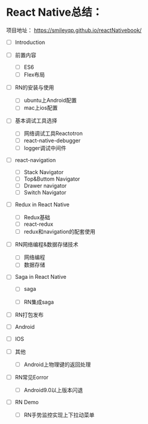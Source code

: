 # React Native总结：
项目地址：
https://smileyqp.github.io/reactNativebook/

- [ ] Introduction
- [ ] 前置内容
  - [ ] ES6
  - [ ] Flex布局

- [ ] RN的安装与使用
  - [ ] ubuntu上Android配置
  - [ ] mac上ios配置

- [ ] 基本调试工具选择
  - [ ] 网络调试工具Reactotron
  - [ ] react-native-debugger
  - [ ] logger调试中间件

- [ ] react-navigation
  - [ ] Stack Navigator
  - [ ] Top&Buttom Navigator
  - [ ] Drawer navigator
  - [ ] Switch Navigator

- [ ] Redux in React Native
  - [ ] Redux基础
  - [ ] react-redux
  - [ ] redux和navigation的配套使用

- [ ] RN网络编程&数据存储技术
  - [ ] 网络编程
  - [ ] 数据存储

- [ ] Saga in React Native
  - [ ] saga
  - [ ] RN集成saga 


- [ ]  RN打包发布
  - [ ] Android
  - [ ] IOS 

- [ ] 其他
  - [ ] Android上物理键的返回处理

- [ ] RN常见Eorror
  - [ ] Android9.0以上版本闪退

- [ ] RN Demo
  - [ ] RN手势监控实现上下拉动菜单